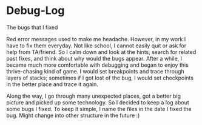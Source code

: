 # Debug-Log
The bugs that I fixed

Red error messages used to make me headache. However, in my work I have to fix them everyday. Not like
school, I cannot easily quit or ask for help from TA/friend. So I calm down and look at the hints, search
for related past fixes, and think about why would the bugs appear. After a while, I became much more
comfortable with debugging and began to enjoy this thrive-chasing kind of game. I would set breakpoints and 
trace through layers of stacks; sometimes if I got lost of the bug, I would set checkpoints in the 
better place and trace it again. 

Along the way, I go through many unexpected places, got a better big picture and picked up some technology. 
So I decided to keep a log about some bugs I fixed. To keep it simple, I name the files in the date
I fixed the bug. Might change into other structure in the future :) 
